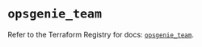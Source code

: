# `opsgenie_team`

Refer to the Terraform Registry for docs: [`opsgenie_team`](https://registry.terraform.io/providers/opsgenie/opsgenie/0.6.37/docs/resources/team).
